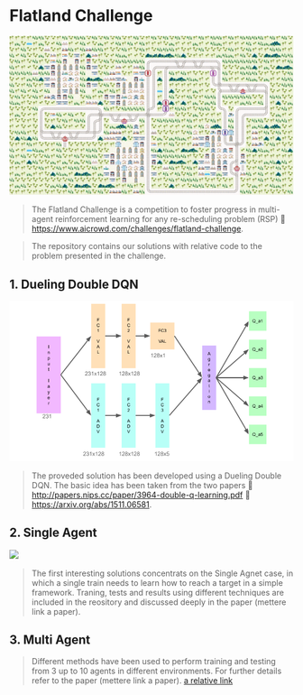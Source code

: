 # Flatland Challenge
![](trains.gif)
> The Flatland Challenge is a competition to foster progress in multi-agent reinforcement learning for any re-scheduling problem (RSP) :link: https://www.aicrowd.com/challenges/flatland-challenge.

> The repository contains our solutions with relative code to the problem presented in the challenge.

## 1. Dueling Double DQN
![](Model.png)
> The proveded solution has been developed using a Dueling Double DQN. The basic idea has been taken from the two papers :scroll: http://papers.nips.cc/paper/3964-double-q-learning.pdf :scroll: https://arxiv.org/abs/1511.06581.

## 2. Single Agent
![](SingleAgent.gif)
> The first interesting solutions concentrats on the Single Agnet case, in which a single train needs to learn how to reach a target in a simple framework. Traning, tests and results using different techniques are included in the reository and discussed deeply in the paper (mettere link a paper). 

## 3. Multi Agent
> Different methods have been used to perform training and testing from 3 up to 10 agents in different environments. For further details refer to the paper (mettere link a paper).
[a relative link](Project_Flatland.pdf)
